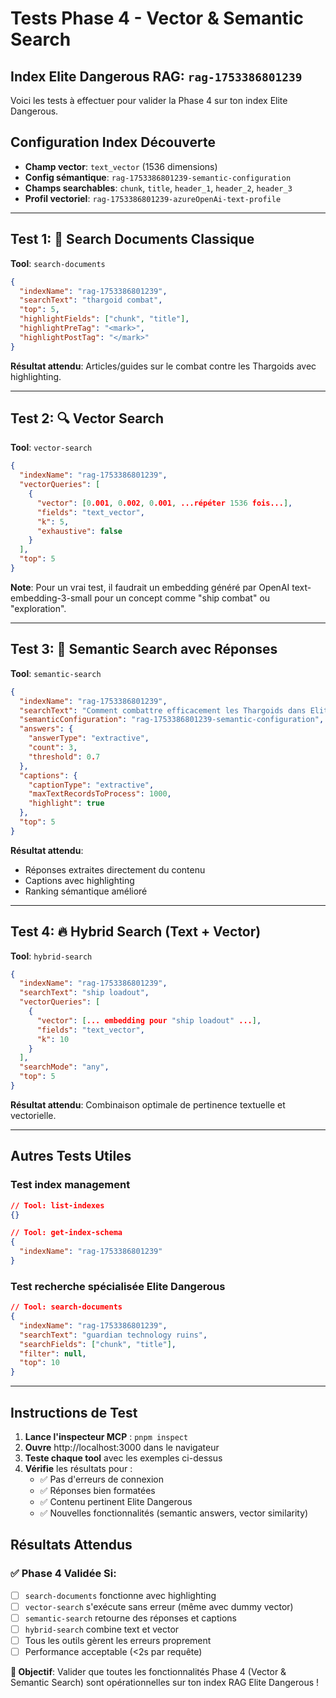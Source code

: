 # Tests Phase 4 - Vector & Semantic Search
## Index Elite Dangerous RAG: `rag-1753386801239`

Voici les tests à effectuer pour valider la Phase 4 sur ton index Elite Dangerous.

## Configuration Index Découverte
- **Champ vector**: `text_vector` (1536 dimensions)
- **Config sémantique**: `rag-1753386801239-semantic-configuration`
- **Champs searchables**: `chunk`, `title`, `header_1`, `header_2`, `header_3`
- **Profil vectoriel**: `rag-1753386801239-azureOpenAi-text-profile`

---

## Test 1: 📖 Search Documents Classique
**Tool**: `search-documents`
```json
{
  "indexName": "rag-1753386801239",
  "searchText": "thargoid combat",
  "top": 5,
  "highlightFields": ["chunk", "title"],
  "highlightPreTag": "<mark>",
  "highlightPostTag": "</mark>"
}
```

**Résultat attendu**: Articles/guides sur le combat contre les Thargoids avec highlighting.

---

## Test 2: 🔍 Vector Search 
**Tool**: `vector-search`
```json
{
  "indexName": "rag-1753386801239",
  "vectorQueries": [
    {
      "vector": [0.001, 0.002, 0.001, ...répéter 1536 fois...],
      "fields": "text_vector",
      "k": 5,
      "exhaustive": false
    }
  ],
  "top": 5
}
```

**Note**: Pour un vrai test, il faudrait un embedding généré par OpenAI text-embedding-3-small pour un concept comme "ship combat" ou "exploration".

---

## Test 3: 🧠 Semantic Search avec Réponses
**Tool**: `semantic-search`
```json
{
  "indexName": "rag-1753386801239",
  "searchText": "Comment combattre efficacement les Thargoids dans Elite Dangerous ?",
  "semanticConfiguration": "rag-1753386801239-semantic-configuration",
  "answers": {
    "answerType": "extractive",
    "count": 3,
    "threshold": 0.7
  },
  "captions": {
    "captionType": "extractive",
    "maxTextRecordsToProcess": 1000,
    "highlight": true
  },
  "top": 5
}
```

**Résultat attendu**: 
- Réponses extraites directement du contenu
- Captions avec highlighting
- Ranking sémantique amélioré

---

## Test 4: 🔥 Hybrid Search (Text + Vector)
**Tool**: `hybrid-search`
```json
{
  "indexName": "rag-1753386801239",
  "searchText": "ship loadout",
  "vectorQueries": [
    {
      "vector": [... embedding pour "ship loadout" ...],
      "fields": "text_vector",
      "k": 10
    }
  ],
  "searchMode": "any",
  "top": 5
}
```

**Résultat attendu**: Combinaison optimale de pertinence textuelle et vectorielle.

---

## Autres Tests Utiles

### Test index management
```json
// Tool: list-indexes
{}

// Tool: get-index-schema  
{
  "indexName": "rag-1753386801239"
}
```

### Test recherche spécialisée Elite Dangerous
```json
// Tool: search-documents
{
  "indexName": "rag-1753386801239", 
  "searchText": "guardian technology ruins",
  "searchFields": ["chunk", "title"],
  "filter": null,
  "top": 10
}
```

---

## Instructions de Test

1. **Lance l'inspecteur MCP** : `pnpm inspect`
2. **Ouvre** http://localhost:3000 dans le navigateur
3. **Teste chaque tool** avec les exemples ci-dessus
4. **Vérifie** les résultats pour :
   - ✅ Pas d'erreurs de connexion
   - ✅ Réponses bien formatées 
   - ✅ Contenu pertinent Elite Dangerous
   - ✅ Nouvelles fonctionnalités (semantic answers, vector similarity)

## Résultats Attendus

### ✅ Phase 4 Validée Si:
- [ ] `search-documents` fonctionne avec highlighting
- [ ] `vector-search` s'exécute sans erreur (même avec dummy vector)
- [ ] `semantic-search` retourne des réponses et captions
- [ ] `hybrid-search` combine text et vector
- [ ] Tous les outils gèrent les erreurs proprement
- [ ] Performance acceptable (<2s par requête)

**🎯 Objectif**: Valider que toutes les fonctionnalités Phase 4 (Vector & Semantic Search) sont opérationnelles sur ton index RAG Elite Dangerous !